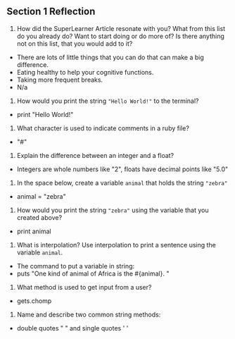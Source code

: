 ## Section 1 Reflection

1. How did the SuperLearner Article resonate with you? What from this list do you already do? Want to start doing or do more of? Is there anything not on this list, that you would add to it?
* There are lots of little things that you can do that can make a big difference.
* Eating healthy to help your cognitive functions.
* Taking more frequent breaks.
* N/a

1. How would you print the string `"Hello World!"` to the terminal?
* print "Hello World!"

1. What character is used to indicate comments in a ruby file?
* "#"

1. Explain the difference between an integer and a float?
* Integers are whole numbers like "2", floats have decimal points like "5.0"

1. In the space below, create a variable `animal` that holds the string `"zebra"`
* animal = "zebra"

1. How would you print the string `"zebra"` using the variable that you created above?
* print animal

1. What is interpolation? Use interpolation to print a sentence using the variable `animal`.
* The command to put a variable in string:
* puts "One kind of animal of Africa is the #{animal}. "

1. What method is used to get input from a user?
* gets.chomp

1. Name and describe two common string methods:
* double quotes " "  and single quotes ' '
